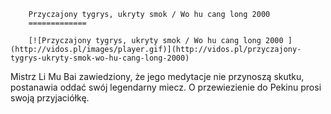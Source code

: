 
        Przyczajony tygrys, ukryty smok / Wo hu cang long 2000 
        =============
        
        [![Przyczajony tygrys, ukryty smok / Wo hu cang long 2000 ](http://vidos.pl/images/player.gif)](http://vidos.pl/przyczajony-tygrys-ukryty-smok-wo-hu-cang-long-2000)
        
        
 Mistrz Li Mu Bai zawiedziony, że jego medytacje nie przynoszą skutku, postanawia oddać swój legendarny miecz. O przewiezienie do Pekinu prosi swoją przyjaciółkę.
    